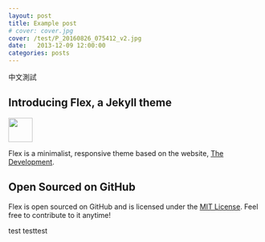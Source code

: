 ```yaml
---
layout: post
title: Example post
# cover: cover.jpg
cover: /test/P_20160826_075412_v2.jpg
date:   2013-12-09 12:00:00
categories: posts
---
```

中文測試

## Introducing Flex, a Jekyll theme
<img src = '/test/2016-07-29-noteOfLife-family' width="48" height="48">

Flex is a minimalist, responsive theme based on the website, [The Development](http://thedevelopment.co).

## Open Sourced on GitHub

Flex is open sourced on GitHub and is licensed under the [MIT License](http://opensource.org/licenses/MIT). Feel free to contribute to it anytime!

test
testtest